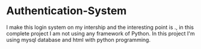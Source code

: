 # Authentication-System
I make this login system on my intership and the interesting point is ., in this complete project I am not using any framework of Python. In this project I'm using mysql database and html with python programming.
